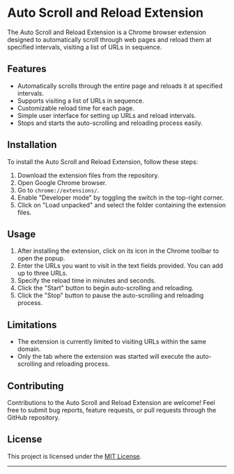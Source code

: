 # Auto Scroll and Reload Extension

The Auto Scroll and Reload Extension is a Chrome browser extension designed to automatically scroll through web pages and reload them at specified intervals, visiting a list of URLs in sequence.

## Features

- Automatically scrolls through the entire page and reloads it at specified intervals.
- Supports visiting a list of URLs in sequence.
- Customizable reload time for each page.
- Simple user interface for setting up URLs and reload intervals.
- Stops and starts the auto-scrolling and reloading process easily.

## Installation

To install the Auto Scroll and Reload Extension, follow these steps:

1. Download the extension files from the repository.
2. Open Google Chrome browser.
3. Go to `chrome://extensions/`.
4. Enable "Developer mode" by toggling the switch in the top-right corner.
5. Click on "Load unpacked" and select the folder containing the extension files.

## Usage

1. After installing the extension, click on its icon in the Chrome toolbar to open the popup.
2. Enter the URLs you want to visit in the text fields provided. You can add up to three URLs.
3. Specify the reload time in minutes and seconds.
4. Click the "Start" button to begin auto-scrolling and reloading.
5. Click the "Stop" button to pause the auto-scrolling and reloading process.

## Limitations

- The extension is currently limited to visiting URLs within the same domain.
- Only the tab where the extension was started will execute the auto-scrolling and reloading process.

## Contributing

Contributions to the Auto Scroll and Reload Extension are welcome! Feel free to submit bug reports, feature requests, or pull requests through the GitHub repository.

## License

This project is licensed under the [MIT License](LICENSE).

---
